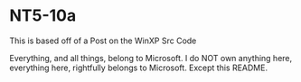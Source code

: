 # NT5-10a
This is based off of a Post on the WinXP Src Code

Everything, and all things, belong to Microsoft. 
I do NOT own anything here, everything here, rightfully belongs to Microsoft. 
Except this README.
